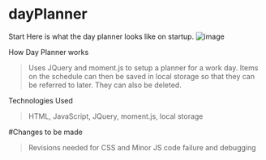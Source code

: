 # dayPlanner
Start
Here is what the day planner looks like on startup.
![image](https://user-images.githubusercontent.com/81047652/123188575-3f62e600-d46a-11eb-8a6e-a4d71c3bcd4e.png)

How Day Planner works
>Uses JQuery and moment.js to setup a planner for a work day. Items on the schedule can then be saved in local storage so that they can be referred to later. They can also be deleted.

Technologies Used
>HTML, JavaScript, JQuery, moment.js, local storage

#Changes to be made 
> Revisions needed for CSS and Minor JS code failure and debugging 
